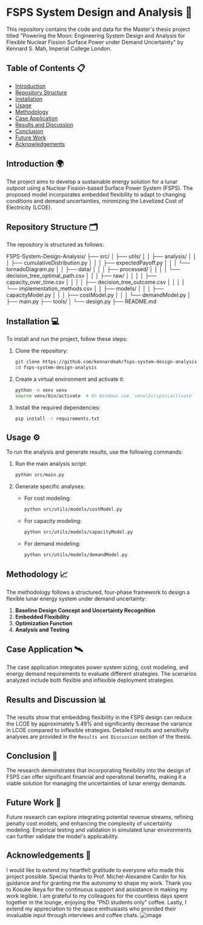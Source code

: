 # FSPS System Design and Analysis 🚀

This repository contains the code and data for the Master's thesis project titled "Powering the Moon: Engineering System Design and Analysis for Flexible Nuclear Fission Surface Power under Demand Uncertainty" by Kennard S. Mah, Imperial College London.

## Table of Contents 📋
- [Introduction](#introduction)
- [Repository Structure](#repository-structure)
- [Installation](#installation)
- [Usage](#usage)
- [Methodology](#methodology)
- [Case Application](#case-application)
- [Results and Discussion](#results-and-discussion)
- [Conclusion](#conclusion)
- [Future Work](#future-work)
- [Acknowledgements](#acknowledgements)

## Introduction 🌍
The project aims to develop a sustainable energy solution for a lunar outpost using a Nuclear Fission-based Surface Power System (FSPS). The proposed model incorporates embedded flexibility to adapt to changing conditions and demand uncertainties, minimizing the Levelized Cost of Electricity (LCOE).

## Repository Structure 🗂️
The repository is structured as follows:

FSPS-System-Design-Analysis/
├── src/
│ ├── utils/
│ │ ├── analysis/
│ │ │ ├── cumulativeDistribution.py
│ │ │ ├── expectedPayoff.py
│ │ │ └── tornadoDiagram.py
│ │ ├── data/
│ │ │ ├── processed/
│ │ │ │ └── decision_tree_optimal_path.csv
│ │ │ ├── raw/
│ │ │ │ ├── capacity_over_time.csv
│ │ │ │ ├── decision_tree_outcome.csv
│ │ │ │ └── implementation_methods.csv
│ │ ├── models/
│ │ │ ├── capacityModel.py
│ │ │ ├── costModel.py
│ │ │ └── demandModel.py
│ ├── main.py
├── tools/
│ └── design.py
├── README.md


## Installation 💻
To install and run the project, follow these steps:

1. Clone the repository:
    ```bash
    git clone https://github.com/kennardmah/fsps-system-design-analysis.git
    cd fsps-system-design-analysis
    ```

2. Create a virtual environment and activate it:
    ```bash
    python -m venv venv
    source venv/bin/activate  # On Windows use `venv\Scripts\activate`
    ```

3. Install the required dependencies:
    ```bash
    pip install -r requirements.txt
    ```

## Usage ⚙️
To run the analysis and generate results, use the following commands:

1. Run the main analysis script:
    ```bash
    python src/main.py
    ```

2. Generate specific analyses:
    - For cost modeling:
        ```bash
        python src/utils/models/costModel.py
        ```
    - For capacity modeling:
        ```bash
        python src/utils/models/capacityModel.py
        ```
    - For demand modeling:
        ```bash
        python src/utils/models/demandModel.py
        ```

## Methodology 📈
The methodology follows a structured, four-phase framework to design a flexible lunar energy system under demand uncertainty:

1. **Baseline Design Concept and Uncertainty Recognition**
2. **Embedded Flexibility**
3. **Optimization Function**
4. **Analysis and Testing**

## Case Application 🛰️
The case application integrates power system sizing, cost modeling, and energy demand requirements to evaluate different strategies. The scenarios analyzed include both flexible and inflexible deployment strategies.

## Results and Discussion 📊
The results show that embedding flexibility in the FSPS design can reduce the LCOE by approximately 5.49% and significantly decrease the variance in LCOE compared to inflexible strategies. Detailed results and sensitivity analyses are provided in the `Results and Discussion` section of the thesis.

## Conclusion 🏁
The research demonstrates that incorporating flexibility into the design of FSPS can offer significant financial and operational benefits, making it a viable solution for managing the uncertainties of lunar energy demands.

## Future Work 🔭
Future research can explore integrating potential revenue streams, refining penalty cost models, and enhancing the complexity of uncertainty modeling. Empirical testing and validation in simulated lunar environments can further validate the model's applicability.

## Acknowledgements 🙏
I would like to extend my heartfelt gratitude to everyone who made this project possible. Special thanks to Prof. Michel-Alexandre Cardin for his guidance and for granting me the autonomy to shape my work. Thank you to Kosuke Ikeya for the continuous support and assistance in making my work legible. I am grateful to my colleagues for the countless days spent together in the lounge, enjoying the “PhD students only” coffee. Lastly, I extend my appreciation to the space enthusiasts who provided their invaluable input through interviews and coffee chats. ![image](https://github.com/kennardmah/fsps-system-design-analysis/assets/73114932/eae044e9-0b2d-4fc3-a8e6-f6e56968eb15)

